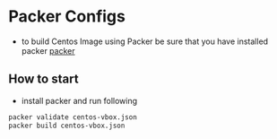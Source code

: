 # Packer Configs

* to build Centos Image using Packer be sure that you have installed packer [packer](https://www.packer.io/downloads.html)

## How to start

* install packer and run following

```bash
packer validate centos-vbox.json
packer build centos-vbox.json
```


